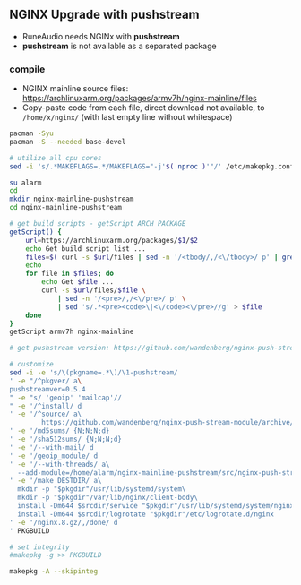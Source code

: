 NGINX Upgrade with pushstream
---
- RuneAudio needs NGINx with **pushstream**
- **pushstream** is not available as a separated package

### compile
- NGINX mainline source files: https://archlinuxarm.org/packages/armv7h/nginx-mainline/files
- Copy-paste code from each file, direct download not available, to `/home/x/nginx/` (with last empty line without whitespace)
```sh
pacman -Syu
pacman -S --needed base-devel

# utilize all cpu cores
sed -i 's/.*MAKEFLAGS=.*/MAKEFLAGS="-j'$( nproc )'"/' /etc/makepkg.conf

su alarm
cd
mkdir nginx-mainline-pushstream
cd nginx-mainline-pushstream

# get build scripts - getScript ARCH PACKAGE
getScript() {
    url=https://archlinuxarm.org/packages/$1/$2
    echo Get build script list ...
    files=$( curl -s $url/files | sed -n '/<tbody/,/<\/tbody>/ p' | grep href= | sed 's/.*">\(.*\)<\/a>.*/\1/' )
    echo
    for file in $files; do
        echo Get $file ...
        curl -s $url/files/$file \
            | sed -n '/<pre>/,/<\/pre>/ p' \
            | sed 's/.*<pre><code>\|<\/code><\/pre>//g' > $file
    done
}
getScript armv7h nginx-mainline

# get pushstream version: https://github.com/wandenberg/nginx-push-stream-module/releases

# customize
sed -i -e 's/\(pkgname=.*\)/\1-pushstream/
' -e "/^pkgver/ a\
pushstreamver=0.5.4
" -e "s/ 'geoip' 'mailcap'//
" -e '/^install/ d
' -e '/^source/ a\
        https://github.com/wandenberg/nginx-push-stream-module/archive/$pushstreamver.tar.gz
' -e '/md5sums/ {N;N;N;d}
' -e '/sha512sums/ {N;N;N;d}
' -e '/--with-mail/ d
' -e '/geoip_module/ d
' -e '/--with-threads/ a\
  --add-module=/home/alarm/nginx-mainline-pushstream/src/nginx-push-stream-module-$pushstreamver
' -e '/make DESTDIR/ a\
  mkdir -p "$pkgdir"/usr/lib/systemd/system\
  mkdir -p "$pkgdir"/var/lib/nginx/client-body\
  install -Dm644 $srcdir/service "$pkgdir"/usr/lib/systemd/system/nginx.service\
  install -Dm644 $srcdir/logrotate "$pkgdir"/etc/logrotate.d/nginx
' -e '/nginx.8.gz/,/done/ d
' PKGBUILD

# set integrity
#makepkg -g >> PKGBUILD

makepkg -A --skipinteg
```

